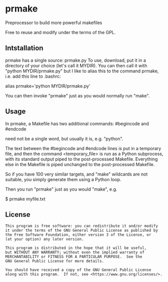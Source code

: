 # prmake
Preprocessor to build more powerful makefiles

Free to reuse and modify under the terms of the GPL.

Intstallation
-------------
prmake has a single source: prmake.py
To use, download, put it in a directory of your choice (let's call it MYDIR).
You can then call it with "python MYDIR/prmake.py"
but I like to alias this to the command prmake, i.e. add this line to .bashrc:

alias prmake='python MYDIR/prmake.py'

You can then invoke "prmake" just as you would normally run "make".

Usage
-----
In prmake, a Makefile has two additional commands:
  #begincode <commands>
and
  #endcode

<commands> need not be a single word, but usually it is, e.g. "python".

The text between the #begincode and #endcode lines is put in a temporary file,
and then the command
        <commands> <temporary_file>
is run as a Python subprocess,
with its standard output piped to the post-processed Makefile.
Everything else in the Makefile is piped unchanged to the post-processed Makefile.

So if you have 100 very similar targets, and "make" wildcards are not suitable,
you simply generate them using a Python loop.

Then you run "prmake" just as you would "make", e.g.

$ prmake myfile.txt

License
-------
    This program is free software: you can redistribute it and/or modify
    it under the terms of the GNU General Public License as published by
    the Free Software Foundation, either version 3 of the License, or
    (at your option) any later version.

    This program is distributed in the hope that it will be useful,
    but WITHOUT ANY WARRANTY; without even the implied warranty of
    MERCHANTABILITY or FITNESS FOR A PARTICULAR PURPOSE.  See the
    GNU General Public License for more details.

    You should have received a copy of the GNU General Public License
    along with this program.  If not, see <https://www.gnu.org/licenses/>.
